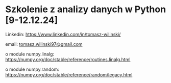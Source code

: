 # Szkolenie z analizy danych w Python [9-12.12.24]

Linkedin: https://www.linkedin.com/in/tomasz-wilinski/

email: tomasz.wilinski97@gmail.com

o module numpy.linalg: https://numpy.org/doc/stable/reference/routines.linalg.html

o module numpy.random: https://numpy.org/doc/stable/reference/random/legacy.html
